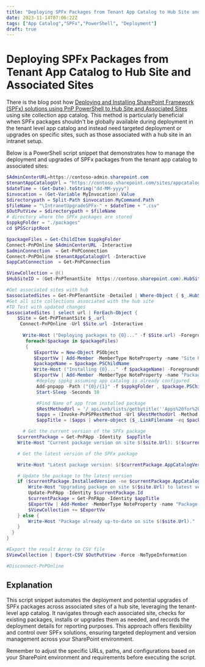 ```yaml
---
title: "Deploying SPFx Packages from Tenant App Catalog to Hub Site and Associated Sites"
date: 2023-11-14T07:06:22Z
tags: ["App Catalog","SPFx","PowerShell", "Deployment"]
draft: true
---
```


# Deploying SPFx Packages from Tenant App Catalog to Hub Site and Associated Sites

There is the blog post how [Deploying and Installing SharePoint Framework (SPFx) solutions using PnP PowerShell to Hub Site and Associated Sites](https://pnp.github.io/blog/post/deploy-spfx-in-hub-site-and-associated-sites/) using site collection app catalog.  This method is particularly beneficial when SPFx packages shouldn't be globally available during deployment in the tenant level app catalog and instead need targeted deployment or upgrades on specific sites, such as those associated with a hub site in an intranet setup.

Below is a PowerShell script snippet that demonstrates how to manage the deployment and upgrades of SPFx packages from the tenant app catalog to associated sites:

```powershell
$AdminCenterURL=https://contoso-admin.sharepoint.com
$tenantAppCatalogUrl = "https://contoso.sharepoint.com/sites/appcatalog"
$dateTime = (Get-Date).toString("dd-MM-yyyy")
$invocation = (Get-Variable MyInvocation).Value
$directorypath = Split-Path $invocation.MyCommand.Path
$fileName = "\IntranetUpgradeSPFx-" + $dateTime + ".csv"
$OutPutView = $directorypath + $fileName
# directory where the SPFx packages are stored
$sppkgFolder = "./packages"
cd $PSScriptRoot

$packageFiles = Get-ChildItem $sppkgFolder
Connect-PnPOnline $AdminCenterURL -Interactive
$adminConnection  = Get-PnPConnection
Connect-PnPOnline $tenantAppCatalogUrl -Interactive
$appCatConnection  = Get-PnPConnection

$ViewCollection = @()
$HubSiteID = (Get-PnPTenantSite  https://contoso.sharepoint.com).HubSiteId

#Get associated sites with hub
$associatedSites = Get-PnPTenantSite -Detailed | Where-Object { $_.HubSiteId -eq $HubSiteID }
#Get all site collections associated with the hub site
#TO Test with updated changes
$associatedSites | select url | ForEach-Object {
    $Site = Get-PnPTenantSite $_.url
     Connect-PnPOnline -Url $Site.url -Interactive
 
      Write-Host ("Deploying packages to {0}..." -f $Site.url) -ForegroundColor Yellow
       foreach($package in $packageFiles)
       {
          $ExportVw = New-Object PSObject
          $ExportVw | Add-Member -MemberType NoteProperty -name "Site URL" -value $Site.url
          $packageName = $package.PSChildName
          Write-Host ("Installing {0}..." -f $packageName) -ForegroundColor Yellow
          $ExportVw | Add-Member -MemberType NoteProperty -name "Package Name" -value $packageName
           #deploy sppkg assuming app catalog is already configured
           Add-pnpapp -Path ("{0}/{1}" -f $sppkgFolder , $package.PSChildName) -Scope Tenant -Overwrite -Publish
           Start-Sleep -Seconds 10

           #Find Name of app from installed package
           $RestMethodUrl = '/_api/web/lists/getbytitle(''Apps%20for%20SharePoint'')/items?$select=Title,LinkFilename'
           $apps = (Invoke-PnPSPRestMethod -Url $RestMethodUrl -Method Get -Connection $appCatConnection).Value
           $appTitle = ($apps | where-object {$_.LinkFilename -eq $packageName} | select Title).Title

      # Get the current version of the SPFx package
    $currentPackage = Get-PnPApp -Identity  $appTitle
    Write-Host "Current package version on site $($site.Url): $($currentPackage.InstalledVersion)"

    # Get the latest version of the SPFx package

    Write-Host "Latest package version: $($currentPackage.AppCatalogVersion)"

    # Update the package to the latest version
    if ($currentPackage.InstalledVersion -ne $currentPackage.AppCatalogVersion) {
        Write-Host "Upgrading package on site $($site.Url) to latest version..."
        Update-PnPApp -Identity $currentPackage.Id
        $currentPackage = Get-PnPApp -Identity $appTitle
        $ExportVw | Add-Member -MemberType NoteProperty -name "Package Version" -value $currentPackage.AppCatalogVersion
        $ViewCollection += $ExportVw
    } else {
        Write-Host "Package already up-to-date on site $($site.Url)."
    }
  }
}

#Export the result Array to CSV file
$ViewCollection | Export-CSV $OutPutView -Force -NoTypeInformation

#Disconnect-PnPOnline
```

## Explanation

This script snippet automates the deployment and potential upgrades of SPFx packages across associated sites of a hub site, leveraging the tenant-level app catalog. It navigates through each associated site, checks for existing packages, installs or upgrades them as needed, and records the deployment details for reporting purposes.
This approach offers flexibility and control over SPFx solutions, ensuring targeted deployment and version management across your SharePoint environment.

Remember to adjust the specific URLs, paths, and configurations based on your SharePoint environment and requirements before executing the script.

